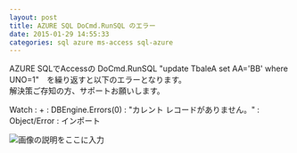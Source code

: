```yaml
---
layout: post
title: AZURE SQL DoCmd.RunSQL のエラー
date: 2015-01-29 14:55:33
categories: sql azure ms-access sql-azure
---
```

<!-- {% raw %} -->
<p>AZURE SQLでAccessの DoCmd.RunSQL "update TbaleA set AA='BB' where UNO=1"　を繰り返すと以下のエラーとなります。<br>
解決策ご存知の方、サポートお願いします。</p>

<p>Watch : + : DBEngine.Errors(0) : "カレント レコードがありません。" : Object/Error : インポート</p>

<p><img src="https://i.stack.imgur.com/h8Qor.jpg" alt="画像の説明をここに入力"></p>
<!-- {% endraw %} -->
